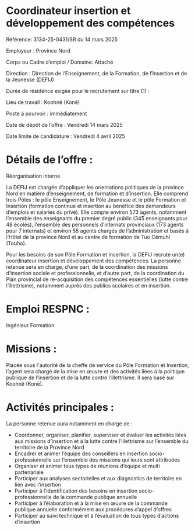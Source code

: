 # Coordinateur insertion et développement des compétences

Référence: 3134-25-0431/SR du 14 mars 2025

Employeur : Province Nord

Corps ou Cadre d’emploi / Domaine: Attaché

Direction : Direction de l’Enseignement, de la Formation, de l’Insertion et de la Jeunesse (DEFIJ)

Durée de résidence exigée pour le recrutement sur titre (1) :

Lieu de travail : Koohnê (Koné)

Poste à pourvoir : immédiatement

Date de dépôt de l’offre : Vendredi 14 mars 2025

Date limite de candidature : Vendredi 4 avril 2025

# Détails de l’offre :

Réorganisation interne

La DEFIJ est chargée d’appliquer les orientations politiques de la province Nord en matière d’enseignement, de formation et d’insertion. Elle comprend trois Pôles : le pôle Enseignement, le Pôle Jeunesse et le pôle Formation et Insertion (formation continue et insertion au bénéfice des demandeurs d’emplois et salariés du privé). Elle compte environ 573 agents, notamment l’ensemble des enseignants du premier degré public (345 enseignants pour 48 écoles), l’ensemble des personnels d’internats provinciaux (173 agents pour 7 internats) et environ 55 agents chargés de l’administration et basés à l’Hôtel de la province Nord et au centre de formation de Tuo Cèmuhî (Touho).

Pour les besoins de son Pôle Formation et Insertion, la DEFIJ recrute un(e) coordinateur insertion et développement des compétences. La personne retenue sera en charge, d’une part, de la coordination des missions d’insertion sociale et professionnelle, et d’autre part, de la coordination du Plan provincial de ré-acquisition des compétences essentielles (lutte contre l’illettrisme), notamment auprès des publics scolaires et en insertion.

# Emploi RESPNC :

Ingénieur Formation

# Missions :

Placée sous l'autorité de la cheffe de service du Pôle Formation et Insertion, l’agent sera chargé de la mise en œuvre et des activités liées à la politique publique de l’insertion et de la lutte contre l’illettrisme. Il sera basé sur Koohnê (Koné).

# Activités principales :

La personne retenue aura notamment en charge de :

- Coordonner, organiser, planifier, superviser et évaluer les activités liées aux missions d’insertion et à la lutte contre l’illettrisme sur l’ensemble du territoire de la Province Nord
- Encadrer et animer l’équipe des conseillers en insertion socio-professionnelle sur l’ensemble des missions qui leurs sont attribuées
- Organiser et animer tous types de réunions d’équipe et multi partenariale
- Participer aux analyses sectorielles et aux diagnostics de territoire en lien avec l’insertion
- Participer à l’identification des besoins en insertion socio-professionnelle de la commande publique annuelle
- Participer à l’élaboration et à la mise en œuvre de la commande publique annuelle conformément aux procédures d’appel d’offres
- Participer au suivi technique et à l’évaluation de tous types d’actions d’insertion